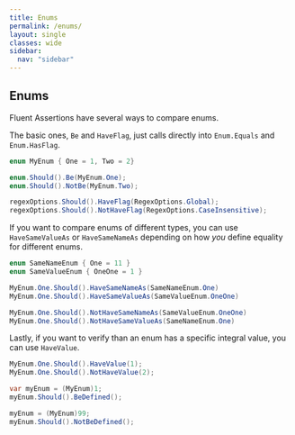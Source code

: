 ```yaml
---
title: Enums
permalink: /enums/
layout: single
classes: wide
sidebar:
  nav: "sidebar"
---
```


## Enums

Fluent Assertions have several ways to compare enums.

The basic ones, `Be` and `HaveFlag`, just calls directly into `Enum.Equals` and `Enum.HasFlag`.

```csharp
enum MyEnum { One = 1, Two = 2}

enum.Should().Be(MyEnum.One);
enum.Should().NotBe(MyEnum.Two);

regexOptions.Should().HaveFlag(RegexOptions.Global);
regexOptions.Should().NotHaveFlag(RegexOptions.CaseInsensitive);
```

If you want to compare enums of different types, you can use `HaveSameValueAs` or `HaveSameNameAs` depending on how _you_ define equality for different enums.

```csharp
enum SameNameEnum { One = 11 }
enum SameValueEnum { OneOne = 1 }

MyEnum.One.Should().HaveSameNameAs(SameNameEnum.One)
MyEnum.One.Should().HaveSameValueAs(SameValueEnum.OneOne)

MyEnum.One.Should().NotHaveSameNameAs(SameValueEnum.OneOne)
MyEnum.One.Should().NotHaveSameValueAs(SameNameEnum.One)
```

Lastly, if you want to verify than an enum has a specific integral value, you can use `HaveValue`.

```csharp
MyEnum.One.Should().HaveValue(1);
MyEnum.One.Should().NotHaveValue(2);
```

```csharp
var myEnum = (MyEnum)1;
myEnum.Should().BeDefined();

myEnum = (MyEnum)99;
myEnum.Should().NotBeDefined();
```